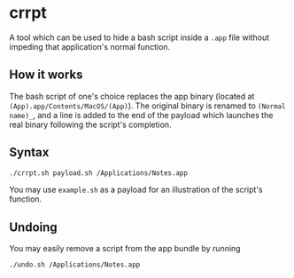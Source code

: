 # crrpt
A tool which can be used to hide a bash script inside a `.app` file without impeding that application's normal function.

## How it works
The bash script of one's choice replaces the app binary (located at `(App).app/Contents/MacOS/(App)`). The original binary is renamed to `(Normal name)_`, and a line is added to the end of the payload which launches the real binary following the script's completion.

## Syntax
```sh
./crrpt.sh payload.sh /Applications/Notes.app
```

You may use `example.sh` as a payload for an illustration of the script's function.

## Undoing
You may easily remove a script from the app bundle by running
```sh
./undo.sh /Applications/Notes.app
```

